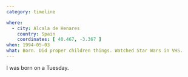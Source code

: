 ```yaml
---
category: timeline

where:
  - city: Alcala de Henares
    country: Spain
    coordinates: [ 40.467, -3.367 ]
when: 1994-05-03
what: Born. Did proper children things. Watched Star Wars in VHS.
---
```


I was born on a Tuesday.